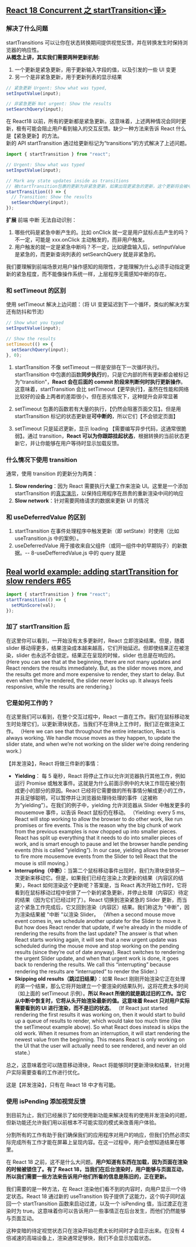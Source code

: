## [React 18 Concurrent 之 startTransition<译>](https://zhuanlan.zhihu.com/p/425007915)

### 解决了什么问题

startTransitions 可以让你在状态转换期间提供视觉反馈，并在转换发生时保持浏览器的响应性。  
**从概念上讲，其实我们需要两种更新机制:**

1. 一个更新是紧急更新，用于更新输入字段的值，以及引发的一些 UI 变更
2. 另一个是非紧急更新，用于更新列表的显示结果

```javascript
// 紧急更新 Urgent: Show what was typed,
setInputValue(input);

// 非紧急更新 Not urgent: Show the results
setSearchQuery(input);
```

在 React18 以前，所有的更新都是紧急更新。这意味着，上述两种情况会同时更新，极有可能会阻止用户看到输入的交互反馈。缺少一种方法来告诉 React 什么是【紧急更新】的方法。  
新的 API startTransition 通过给更新标记为“transitions”的方式解决了上述问题。

```javascript
import { startTransition } from "react";

// Urgent: Show what was typed
setInputValue(input);

// Mark any state updates inside as transitions
// 被startTransition包裹的更新为非紧急更新，如果出现更紧急的更新，这个更新将会被中断，被中断的更新将会被直接丢弃
startTransition(() => {
  // Transition: Show the results
  setSearchQuery(input);
});
```

**扩展**
前端 中断 无法自动识别：

1. 哪些代码是紧急中断产生的。比如 onClick 就一定是用户鼠标点击产生的吗？不一定，可能是 xxx.onClick 主动触发的，而非用户触发。
2. 用户触发的就一定是紧急中断吗？不一定，比如键盘输入后，setInputValue 是紧急的，而更新查询列表的 setSearchQuery 就是非紧急的。

我们要理解到前端场景对用户操作感知的局限性，才能理解为什么必须手动指定更新的紧急程度，而不能像操作系统一样，上层程序无需感知中断的存在。

### 和 setTimeout 的区别

使用 setTimeout 解决上边问题：（将 UI 变更延迟到下一个循环，类似的解决方案还有防抖和节流）

```javascript
// Show what you typed
setInputValue(input);

// Show the results
setTimeout(() => {
  setSearchQuery(input);
}, 0);
```

1. startTransition 不像 setTimeout 一样是安排在下一次循环执行。startTransition 中包裹的函数**同步执行**的，只是它内部的所有更新都会被标记为"transition"，**React 会在后面的 commit 阶段来判断何时执行更新操作**。这意味着，startTransition 会比 setTimeout【更早执行】，虽然在性能和网络比较好的设备上两者的差距很小，但在恶劣情况下，这种提升会非常显著

2. setTimeout 包裹的函数若有大量的执行，【仍然会阻塞页面交互】。但是用 startTransition 标记的状态更新是**可中断的**，所以它们【不会锁定页面】

3. setTimeout 只是延迟更新，显示 loading 【需要编写异步代码，这通常很脆弱】。通过 transition，**React 可以为你跟踪挂起状态**，根据转换的当前状态更新它，并让你能够在用户等待时显示加载反馈。

### 什么情况下使用 transition

通常，使用 transition 的更新分为两类：

1. **Slow rendering**：因为 React 需要执行大量工作来渲染 UI。这里是一个添加 startTransition 的[真实演示](https://github.com/reactwg/react-18/discussions/65)，以保持应用程序在昂贵的重新渲染中间的响应
2. **Slow network**：针对需要网络请求的数据来更新 UI 的情况

### 和 useDeferredValue 的区别

1. startTransition 在事件处理程序中触发更新（即 setState）时使用（比如 useTransition.js 中的案例）。
2. useDeferredValue 用于接收来自父组件（或同一组件中的早期钩子）的新数据。-- 8-useDefferredValue.js 中的 query 就是

## [Real world example: adding startTransition for slow renders #65](https://github.com/reactwg/react-18/discussions/65)

```javascript
import { startTransition } from "react";
startTransition(() => {
  setMinScore(val);
});
```

### 加了 startTransition 后

在这里你可以看到，一开始没有太多更新时，React 立即渲染结果。但是，随着 slider 移动得更多，结果渲染成本越来越高，它们开始延迟。但即使结果正在被渲染，slider 也永远不会锁定。结果正在呈现的时候，slider 也总是在响应的。
(Here you can see that at the beginning, there are not many updates and React renders the results immediately. But, as the slider moves more, and the results get more and more expensive to render, they start to delay. But even when they’re rendered, the slider never locks up. It always feels responsive, while the results are rendering.)

### 它是如何工作的？

在这里我们可以看到，在整个交互过程中，React 一直在工作。我们在鼠标移动发生时处理它们，以更新滑块状态，当我们不在滑块上工作时，我们正在做渲染工作。
（Here we can see that throughout the entire interaction, React is always working. We handle mouse moves as they happen, to update the slider state, and when we’re not working on the slider we’re doing rendering work.）

【并发渲染】，React 将做三件新的事情：

- **Yielding**： 每 5 毫秒，React 将停止工作以允许浏览器执行其他工作，例如运行 Promise 或触发事件。这就是为什么前面示例中的大块工作现在被分割成更小的部分的原因。React 已经将它需要做的所有事情分解成更小的工作，并且足够聪明，可以暂停并让浏览器处理待处理的事件（这被称为“yielding”）。在我们的例子中，yielding 允许浏览器从 Slider 中触发更多的 mousemove 事件，以告诉 React 鼠标仍在移动。
  （Yielding: every 5 ms, React will stop working to allow the browser to do other work, like run promises or fire events. This is the reason why the big chunk of work from the previous examples is now chopped up into smaller pieces. React has split up everything that it needs to do into smaller pieces of work, and is smart enough to pause and let the browser handle pending events (this is called “yielding”). In our case, yielding allows the browser to fire more mousemove events from the Slider to tell React that the mouse is still moving.）
- **Interrupting（中断）**：当第二个鼠标移动事件出现时，我们为滑块安排另一次更新来移动它。但是，如果我们已经在渲染上次更新的结果（内容区的结果），React 如何渲染这个更新呢？答案是，当 React 再次开始工作时，它将看到在鼠标移动过程中安排了一个新的紧急更新，并停止处理（内容区）待定的结果（因为它们已经过时了）。React 切换到渲染紧急的 Slider 更新，而当这个紧急工作完成后，它又回到渲染（内容区）结果。我们称这为 "中断"，因为渲染结果被 "中断 "以渲染 Slider。
  （When a second mouse move event comes in, we schedule another update for the Slider to move it. But how does React render that update, if we’re already in the middle of rendering the results from the last update? The answer is that when React starts working again, it will see that a new urgent update was scheduled during the mouse move and stop working on the pending results (since they’re out of date anyway). React switches to rendering the urgent Slider update, and when that urgent work is done, it goes back to rendering the results. We call this “interrupting” because rendering the results are “interrupted” to render the Slider.）
- **Skipping old results（跳过旧结果）**：如果 React 刚刚开始渲染它正在处理的第一个结果，那么它将开始建立一个要渲染的结果队列，这将花费太多时间（如上面的 setTimeout 示例）。**所以 React 所做的就是跳过旧的工作。当它从中断中恢复时，它将从头开始渲染最新的值。这意味着 React 只对用户实际需要看到的 UI 进行渲染，而不是旧的状态**。
  （If React just started rendering the first results it was working on, then it would start to build up a queue of results to render, which would take too much time (like the setTimeout example above). So what React does instead is skips the old work. When it resumes from an interruption, it will start rendering the newest value from the beginning. This means React is only working on the UI that the user will actually need to see rendered, and never an old state.）

总之，这意味着您可以随意移动滑块，React 将能够同时更新滑块和结果，针对用户实际需要查看的工作进行优化。

这是【并发渲染】，只有在 React 18 中才有可能。

### 使用 isPending 添加视觉反馈

到目前为止，我们已经展示了如何使用新功能来解决现有的使用并发渲染的问题，但新功能还允许我们用以前根本不可能实现的模式来改善用户体验。

分割所有的工作有助于我们确保我们的应用程序对用户的响应，但我们仍然必须实际完成所有工作才能在屏幕上呈现内容。在这一过程中，用户会想知道结果在哪里。

在 React 18 之前，这不是什么大问题。**用户知道有东西在加载，因为页面在渲染的时候被锁住了。有了 React 18，当我们在后台渲染时，用户能够与页面互动，所以我们需要一些方法来告诉用户他们所看的信息是陈旧的，正在更新。**

我们需要的是一种方法，在 React 渲染他们看不到的内容时，向用户显示一个待定状态。React 18 通过新的 useTransition 钩子提供了这能力，这个钩子同时返回一个 startTransition 函数来启动过渡，以及一个 isPending 值，当过渡正在渲染时为 true。这意味着你可以告诉用户一些事情正在后台发生，而他们仍然能够与页面互动。

这种变暗的待定视觉状态只在渲染开始花费太长时间时才会显示出来。在没有 4 倍减速的高端设备上，渲染通常足够快，我们不会显示加载状态。
